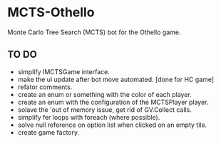 # MCTS-Othello
Monte Carlo Tree Search (MCTS) bot for the Othello game.

## TO DO
- simplify IMCTSGame interface.
- make the ui update after bot move automated. [done for HC game]
- refator comments.
- create an enum or something with the color of each player.
- create an enum with the configuration of the MCTSPlayer player.
- solave the 'out of memory issue, get rid of GV.Collect calls.
- simplify fer loops with foreach (where possible).
- solve null reference on option list when clicked on an empty tile.
- create game factory.